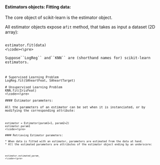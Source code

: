 #### Estimators objects: Fitting data:

The core object of scikit-learn is the estimator object. 

All estimator objects expose a``fit`` method, that takes as input a dataset (2D array):

<pre><code>
estimator.fit(data)
<\code><\pre>

Suppose``LogReg`` and``KNN`` are (shorthand names for) scikit-learn estimators.

<pre><code>
# Supervised Learning Problem
LogReg.fit(SAheartFeat, SAheartTarget)

# Unsupervised Learning Problem
KNN.fit(IrisFeat)
<\code><\pre>

#### Estimator parameters:

All the parameters of an estimator can be set when it is instanciated, or by modifying the corresponding attribute:

<pre><code>
estimator = Estimator(param1=1, param2=2)
estimator.param1
<\code><\pre>

#### Retrieving Estimator parameters: 

* When data is fitted with an estimator, parameters are estimated from the data at hand.
* All the estimated parameters are attributes of the estimator object ending by an underscore:

<pre><code>
estimator.estimated_param_ 
<\code><\pre>
